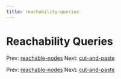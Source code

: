 ```yaml
---
title: reachability-queries
---
```




# Reachability Queries

Prev: [reachable-nodes](reachable-nodes.md) Next:
[cut-and-paste](cut-and-paste.md)

Prev: [reachable-nodes](reachable-nodes.md) Next:
[cut-and-paste](cut-and-paste.md)
